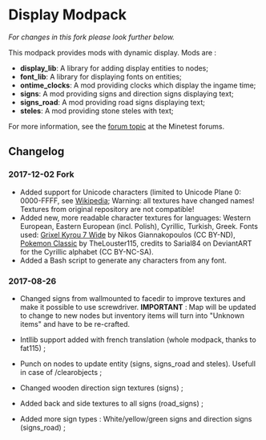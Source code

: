 # Display Modpack

_For changes in this fork please look further below._

This modpack provides mods with dynamic display. Mods are :

- **display_lib**: A library for adding display entities to nodes;
- **font_lib**: A library for displaying fonts on entities;
- **ontime_clocks**: A mod providing clocks which display the ingame time;
- **signs**: A mod providing signs and direction signs displaying text;
- **signs_road**: A mod providing road signs displaying text;
- **steles**: A mod providing stone steles with text;

For more information, see the [forum topic](https://forum.minetest.net/viewtopic.php?f=11&t=13563) at the Minetest forums.

## Changelog

### 2017-12-02 Fork

- Added support for Unicode characters (limited to Unicode Plane 0: 0000-FFFF, see [Wikipedia](https://en.wikipedia.org/wiki/Unicode); Warning: all textures have changed names! Textures from original repository are not compatible!
- Added new, more readable character textures for languages: Western European, Eastern European (incl. Polish), Cyrillic, Turkish, Greek. Fonts used: [Grixel Kyrou 7 Wide](https://www.dafont.com/grixel-kyrou-7-wide.font) by Nikos Giannakopoulos (CC BY-ND), [Pokemon Classic](https://www.dafont.com/pokemon-classic.font) by TheLouster115, credits to Sarial84 on DeviantART for the Cyrillic alphabet (CC BY-NC-SA).
- Added a Bash script to generate any characters from any font.

### 2017-08-26

- Changed signs from wallmounted to facedir to improve textures and make it possible to use screwdriver. 
**IMPORTANT** : Map will be updated to change to new nodes but inventory items will turn into "Unknown items" and have to be re-crafted.

- Intllib support added with french translation (whole modpack, thanks to fat115) ;

- Punch on nodes to update entity (signs, signs_road and steles). Usefull in case of /clearobjects ;

- Changed wooden direction sign textures (signs) ;

- Added back and side textures to all signs (road_signs) ;

- Added more sign types : White/yellow/green signs and direction signs (signs_road) ;



